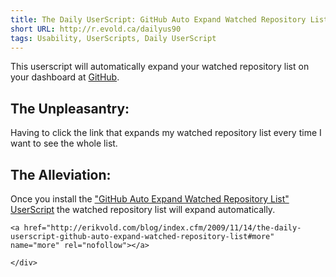 ```yaml
---
title: The Daily UserScript: GitHub Auto Expand Watched Repository List
short URL: http://r.evold.ca/dailyus90
tags: Usability, UserScripts, Daily UserScript
---
```

This userscript will automatically expand your watched repository list on your dashboard at <a title="GitHub" rel="external" target="_blank" href="http://github.com">GitHub</a>.
</p>

<h2>The Unpleasantry:</h2>
<p>
Having to click the link that expands my watched repository list every time I want to see the whole list.
</p>

<h2>The Alleviation:</h2>
<p>
Once you install the <a href="http://userscripts.org/scripts/show/61468" title="GitHub Auto Expand Watched Repository List" rel="external" target="_blank" rev="vote-for">"GitHub Auto Expand Watched Repository List" UserScript</a> the watched repository list will expand automatically.
</p>

  	<a href="http://erikvold.com/blog/index.cfm/2009/11/14/the-daily-userscript-github-auto-expand-watched-repository-list#more" name="more" rel="nofollow"></a>
		
	</div>
	
<script type="text/javascript">
google_ad_client = "pub-5964377618444056";
google_ad_slot = "9885673634";
google_ad_width = 468;
google_ad_height = 60;
</script>
<script type="text/javascript" src="http://pagead2.googlesyndication.com/pagead/show_ads.js"></script><ins style="display:inline-table;border:none;height:60px;margin:0;padding:0;position:relative;visibility:visible;width:468px">
